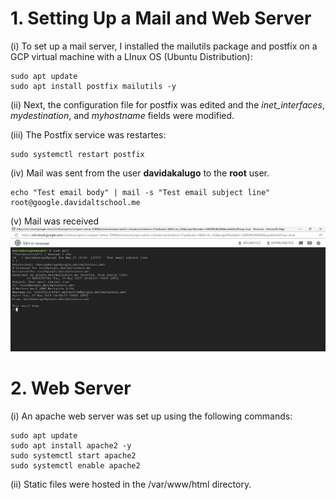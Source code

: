 # 1. Setting Up a Mail and Web Server
(i) To set up a mail server, I installed the mailutils package and postfix on a GCP virtual machine with a LInux OS (Ubuntu Distribution):

```
sudo apt update
sudo apt install postfix mailutils -y
```
(ii) Next, the configuration file for postfix was edited and the _inet_interfaces_, _mydestination_, and _myhostname_ fields were modified.

(iii) The Postfix service was restartes:

```
sudo systemctl restart postfix
```

(iv) Mail was sent from the user __davidakalugo__ to the __root__ user.
```
echo "Test email body" | mail -s "Test email subject line" root@google.davidaltschool.me
```
(v) Mail was received
![mail](google.png)

# 2. Web Server

(i) An apache web server was set up using the following commands:

```
sudo apt update
sudo apt install apache2 -y
sudo systemctl start apache2
sudo systemctl enable apache2
```

(ii) Static files were hosted in the /var/www/html directory.
